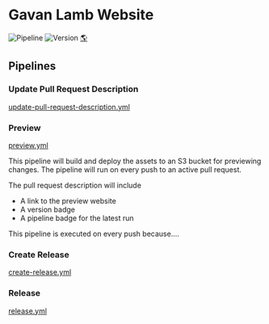 # Gavan Lamb Website
![Pipeline](https://github.com/gavanlamb/gavanlamb.github.io/actions/workflows/preview.yml/badge.svg?event=pull_request&branch=main)
![Version](https://gavanlamb-github-actions-assets.s3.ap-southeast-2.amazonaws.com/gavanlamb/gavanlamb.github.io/main/site/version.svg)
[🌎](https://gavanlamb.github.io/index.html)

## Pipelines
### Update Pull Request Description
[update-pull-request-description.yml](.github/workflows/update-pull-request-description.yml)

### Preview
[preview.yml](.github/workflows/preview.yml)

This pipeline will build and deploy the assets to an S3 bucket for previewing changes. The pipeline will run on every push to an active pull request.

The pull request description will include 
* A link to the preview website 
* A version badge
* A pipeline badge for the latest run

This pipeline is executed on every push because....

### Create Release
[create-release.yml](.github/workflows/create-release.yml)

### Release
[release.yml](.github/workflows/release.yml)
